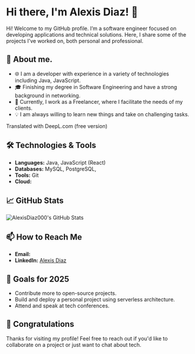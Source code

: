 # Hi there, I'm Alexis Diaz! 👋
Hi! Welcome to my GitHub profile. I’m a software engineer focused on developing applications and technical solutions. Here, I share some of the projects I’ve worked on, both personal and professional.
## 🚀 About me.
- 🌐 I am a developer with experience in a variety of technologies including Java, JavaScript. 
- 🎓 Finishing my degree in Software Engineering and have a strong background in networking.
- 💼 Currently, I work as a Freelancer, where I facilitate the needs of my clients.
- 💡 I am always willing to learn new things and take on challenging tasks.

Translated with DeepL.com (free version)
## 🛠️ Technologies & Tools
- **Languages:** Java, JavaScript (React) 
- **Databases:** MySQL, PostgreSQL,
- **Tools:** Git
- **Cloud:** 

## 📈 GitHub Stats
![AlexisDiaz000's GitHub Stats](https://github-readme-stats.vercel.app/api?username=AlexisDiaz000&show_icons=true&theme=radical)

## 📫 How to Reach Me
- **Email:** 
- **LinkedIn:** [Alexis Diaz](https://www.linkedin.com/in/alexis-diaz-5518a6255/)

## 🎯 Goals for 2025
- Contribute more to open-source projects.
- Build and deploy a personal project using serverless architecture.
- Attend and speak at tech conferences.

## 📝 Congratulations

Thanks for visiting my profile! Feel free to reach out if you'd like to collaborate on a project or just want to chat about tech.
